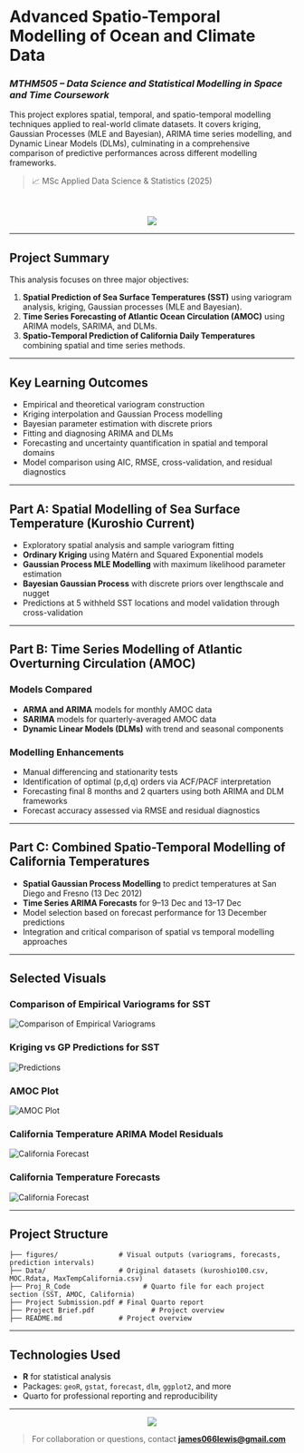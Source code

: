 # Advanced Spatio-Temporal Modelling of Ocean and Climate Data  
### *MTHM505 – Data Science and Statistical Modelling in Space and Time Coursework*

This project explores spatial, temporal, and spatio-temporal modelling techniques applied to real-world climate datasets. It covers kriging, Gaussian Processes (MLE and Bayesian), ARIMA time series modelling, and Dynamic Linear Models (DLMs), culminating in a comprehensive comparison of predictive performances across different modelling frameworks.

> 📈 MSc Applied Data Science & Statistics (2025)

<p align="center">
  <br><br>
  <a href="Modelling in Space and Time/Project Submission.pdf">
    <img src="https://img.shields.io/badge/View%20Full%20Report-PDF-blue?style=for-the-badge"/>
  </a>
</p>

---

## Project Summary

This analysis focuses on three major objectives:
1. **Spatial Prediction of Sea Surface Temperatures (SST)** using variogram analysis, kriging, Gaussian processes (MLE and Bayesian).
2. **Time Series Forecasting of Atlantic Ocean Circulation (AMOC)** using ARIMA models, SARIMA, and DLMs.
3. **Spatio-Temporal Prediction of California Daily Temperatures** combining spatial and time series methods.

---

## Key Learning Outcomes
- Empirical and theoretical variogram construction
- Kriging interpolation and Gaussian Process modelling
- Bayesian parameter estimation with discrete priors
- Fitting and diagnosing ARIMA and DLMs
- Forecasting and uncertainty quantification in spatial and temporal domains
- Model comparison using AIC, RMSE, cross-validation, and residual diagnostics

---

## Part A: Spatial Modelling of Sea Surface Temperature (Kuroshio Current)

- Exploratory spatial analysis and sample variogram fitting
- **Ordinary Kriging** using Matérn and Squared Exponential models
- **Gaussian Process MLE Modelling** with maximum likelihood parameter estimation
- **Bayesian Gaussian Process** with discrete priors over lengthscale and nugget
- Predictions at 5 withheld SST locations and model validation through cross-validation

---

## Part B: Time Series Modelling of Atlantic Overturning Circulation (AMOC)

### Models Compared
- **ARMA and ARIMA** models for monthly AMOC data
- **SARIMA** models for quarterly-averaged AMOC data
- **Dynamic Linear Models (DLMs)** with trend and seasonal components

### Modelling Enhancements
- Manual differencing and stationarity tests
- Identification of optimal (p,d,q) orders via ACF/PACF interpretation
- Forecasting final 8 months and 2 quarters using both ARIMA and DLM frameworks
- Forecast accuracy assessed via RMSE and residual diagnostics

---

## Part C: Combined Spatio-Temporal Modelling of California Temperatures

- **Spatial Gaussian Process Modelling** to predict temperatures at San Diego and Fresno (13 Dec 2012)
- **Time Series ARIMA Forecasts** for 9–13 Dec and 13–17 Dec
- Model selection based on forecast performance for 13 December predictions
- Integration and critical comparison of spatial vs temporal modelling approaches

---

## Selected Visuals

### Comparison of Empirical Variograms for SST
![Comparison of Empirical Variograms](https://github.com/KetchupJL/university-projects/blob/main/Modelling%20in%20Space%20and%20Time/figures/Empirical%20Variograms.png)

### Kriging vs GP Predictions for SST
![Predictions](https://github.com/KetchupJL/university-projects/blob/main/Modelling%20in%20Space%20and%20Time/figures/Predicted%20SST.png)

### AMOC Plot
![AMOC Plot](https://github.com/KetchupJL/university-projects/blob/main/Modelling%20in%20Space%20and%20Time/figures/AMOC%20Plot.png)

### California Temperature ARIMA Model Residuals
![California Forecast](https://github.com/KetchupJL/university-projects/blob/main/Modelling%20in%20Space%20and%20Time/figures/Resdiuals%20ARIMA%20Models.png)

### California Temperature Forecasts
![California Forecast](https://github.com/KetchupJL/university-projects/blob/main/Modelling%20in%20Space%20and%20Time/figures/Q3%20Predictions.png)

---

## Project Structure
```
├── figures/               # Visual outputs (variograms, forecasts, prediction intervals)
├── Data/                  # Original datasets (kuroshio100.csv, MOC.Rdata, MaxTempCalifornia.csv)
├── Proj_R_Code                  # Quarto file for each project section (SST, AMOC, California)
├── Project Submission.pdf # Final Quarto report
├── Project Brief.pdf              # Project overview
├── README.md              # Project overview
```

---

## Technologies Used
- **R** for statistical analysis
- Packages: `geoR`, `gstat`, `forecast`, `dlm`, `ggplot2`, and more
- Quarto for professional reporting and reproducibility

---

<p align="center">
  <img src="https://img.shields.io/badge/Best%20Methods-GP%20MLE%20%7C%20DLMs-green?style=for-the-badge"/>
</p>

> For collaboration or questions, contact **james066lewis@gmail.com**
